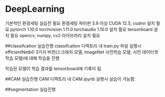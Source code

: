 # DeepLearning

기본적인 환경세팅
실습전 필요 환경세팅 파이썬 3.9 이상 
CUDA 12.5, cudnn 설치 필요
pytorch 1.10.0 torchvision 1.11.0 torchaudio 1.10.0 설치 필요
tensorboard 설치 필요
opencv, numpy, cv2 라이브러리 설치 필요


##classifcation 실습진행
classifcation 디렉토리 내 train.py 파일 실행시 efficientNetb0 3가지 버젼(스크래치 모델, ImageNet 사전학습 모델, 사전 데이터셋 학습 모델)에 대해 학습을 진행

학습된 모델이 학습 결과를 tensorboard에 기록이 됨.

##CAM 실습진행
CAM 디렉토리 내 CAM.ipynb 실행시 실습이 가능함.

##segmentation 실습진행


